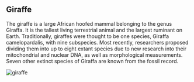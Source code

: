 ## Giraffe

The giraffe is a large African hoofed mammal belonging to the genus Giraffa. It is the tallest living terrestrial animal and the largest ruminant on Earth. Traditionally, giraffes were thought to be one species, Giraffa camelopardalis, with nine subspecies. Most recently, researchers proposed dividing them into up to eight extant species due to new research into their mitochondrial and nuclear DNA, as well as morphological measurements. Seven other extinct species of Giraffa are known from the fossil record.



![giraffe](https://i.pinimg.com/736x/22/13/69/2213698f6b78d08d4c6c0c175758e30c.jpg)
